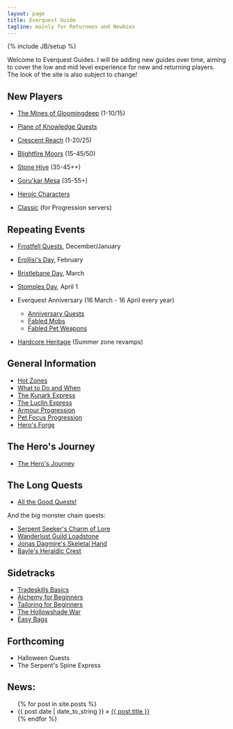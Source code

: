 ```yaml
---
layout: page
title: Everquest Guide
tagline: mainly for Returnees and Newbies
---
```

{% include JB/setup %}

Welcome to Everquest Guides.  I will be adding new guides over time, aiming to cover the low and mid level experience for new and returning players.  The look of the site is also subject to change!

New Players
-----------

- [The Mines of Gloomingdeep](guides/mines-of-gloomingdeep) (1-10/15)
- [Plane of Knowledge Quests](guides/plane-of-knowledge-quests)
- [Crescent Reach](guides/crescent-reach) (1-20/25)
- [Blightfire Moors](guides/blightfire-moors) (15-45/50)
- [Stone Hive](guides/stone-hive) (35-45++)
- [Goru'kar Mesa](guides/gorukar-mesa) (35-55+)

- [Heroic Characters](guides/heroic-characters)

- [Classic](guides/classic) (for Progression servers)

Repeating Events
----------------

- [Frostfell Quests](guides/frostfell), December/January
- [Erollisi's Day](guides/erollisi), February
- [Bristlebane Day](guides/bristlebane), March
- [Stomples Day](guides/stomples), April 1

- Everquest Anniversary (16 March - 16 April every year)
	- [Anniversary Quests](guides/anniversary-quests)
	- [Fabled Mobs](guides/fabled-mobs)
	- [Fabled Pet Weapons](guides/fabled-pet-weapons)

- [Hardcore Heritage](guides/hardcore-heritage) (Summer zone revamps)


General Information
-------------------

- [Hot Zones](guides/hot-zones)
- [What to Do and When](guides/what-to-do-when)
- [The Kunark Express](guides/kunark-express)
- [The Luclin Express](guides/luclin-express)
- [Armour Progression](guides/armor)
- [Pet Focus Progression](guides/pet-focuses)
- [Hero's Forge](guides/heros-forge)

The Hero's Journey
------------------

- [The Hero's Journey](guides/heros-journey)

The Long Quests
---------------

- [All the Good Quests!](guides/quests)

And the big monster chain quests:

- [Serpent Seeker's Charm of Lore](guides/charm-of-lore)
- [Wanderlust Guild Loadstone](guides/wanderlust-guild-loadstone)
- [Jonas Dagmire's Skeletal Hand](guides/jonas-dagmires-skeletal-hand)
- [Bayle's Heraldic Crest](guides/bayles-heraldic-crest)

Sidetracks
----------

- [Tradeskills Basics](guides/tradeskills)
- [Alchemy for Beginners](guides/alchemy)
- [Tailoring for Beginners](guides/tailoring)
- [The Hollowshade War](guides/hollowshade-war)
- [Easy Bags](guides/bags)

Forthcoming
-----------

- Halloween Quests
- The Serpent's Spine Express


News:
-----

<ul class="posts">
  {% for post in site.posts %}
    <li><span>{{ post.date | date_to_string }}</span> &raquo; <a href="{{ BASE_PATH }}{{ post.url }}">{{ post.title }}</a></li>
  {% endfor %}
</ul>
